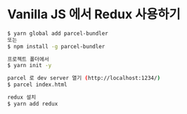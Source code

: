 # Vanilla JS 에서 Redux 사용하기

```bash
$ yarn global add parcel-bundler
또는
$ npm install -g parcel-bundler

프로젝트 폴더에서
$ yarn init -y

parcel 로 dev server 열기 (http://localhost:1234/)
$ parcel index.html

redux 설치
$ yarn add redux
```
